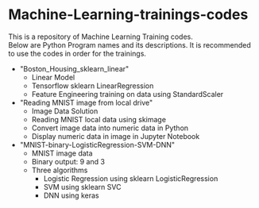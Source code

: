 # Machine-Learning-trainings-codes
This is a repository of Machine Learning Training codes. <br>
Below are Python Program names and its descriptions. It is recommended to use the codes in order for the trainings. 
- "Boston_Housing_sklearn_linear"
    - Linear Model
    - Tensorflow sklearn LinearRegression
    - Feature Engineering training on data using StandardScaler
- "Reading MNIST image from local drive"
    - Image Data Solution
    - Reading MNIST local data using skimage
    - Convert image data into numeric data in Python
    - Display numeric data in image in Jupyter Notebook
- "MNIST-binary-LogisticRegression-SVM-DNN"
    - MNIST image data 
    - Binary output: 9 and 3
    - Three algorithms
        - Logistic Regression using sklearn LogisticRegression
        - SVM using sklearn SVC
        - DNN using keras
     

